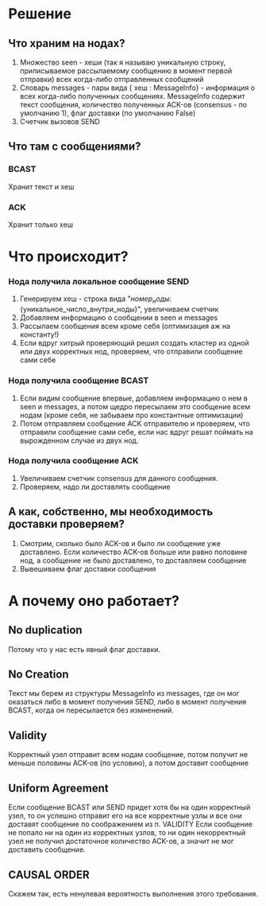 # Решение
## Что храним на нодах?
1. Множество seen - хеши (так я называю уникальную строку, приписываемое рассылаемому сообщению в момент первой отправки) всех когда-либо отправленных сообщений
2. Словарь messages - пары вида { хеш : MessageInfo} - информация о всех когда-либо полученных сообщениях. MessageInfo содержит текст сообщения, количество полученных ACK-ов (consensus - по умолчанию 1), флаг доставки (по умолчанию False)
3. Счетчик вызовов SEND

## Что там с сообщениями?
### BCAST
Хранит текст и хеш
### ACK
Хранит только хеш

# Что происходит?
### Нода получила локальное сообщение SEND
1. Генерируем хеш - строка вида "${номер_ноды}:${уникальное_число_внутри_ноды}", увеличиваем счетчик
2. Добавляем информацию о сообщении в seen и messages
3. Рассылаем сообщения всем кроме себя (оптимизация аж на константу!)
4. Если вдруг хитрый проверяющий решил создать кластер из одной или двух корректных нод, проверяем, что отправили сообщение сами себе
### Нода получила сообщение BCAST
1. Если видим сообщение впервые, добавляем информацию о нем в seen и messages, а потом щедро пересылаем это сообщение всем нодам (кроме себя, не забываем про константные оптимизации)
2. Потом отправляем сообщение ACK отправителю и проверяем, что отправили сообщение сами себе, если нас вдруг решат поймать на вырожденном случае из двух нод.
### Нода получила сообщение ACK
1. Увеличиваем счетчик consensus для данного сообщения. 
2. Проверяем, надо ли доставлять сообщение

## А как, собственно, мы необходимость доставки проверяем?
1. Смотрим, сколько было ACK-ов и было ли сообщение уже доставлено. Если количество ACK-ов больше или равно половине нод, а сообщение не было доставлено, то доставляем сообщение
2. Вывешиваем флаг доставки сообщения

# А почему оно работает? 
## No duplication
Потому что у нас есть явный флаг доставки.
## No Creation
Текст мы берем из структуры MessageInfo из messages, где он мог оказаться либо в момент получения SEND, либо в момент получения BCAST, когда он пересылается без измненений. 
## Validity
Корректный узел отправит всем нодам сообщение, потом получит не меньше половины ACK-ов (по условию), а потом доставит сообщение
## Uniform Agreement
Если сообщение BCAST или SEND придет хотя бы на один корректный узел, то он успешно отправит его на все корректные узлы и все они доставят сообщение по соображением из п. VALIDITY
Если сообщение не попало ни на один из корректных узлов, то ни один некорректный узел не получил достаточное количество ACK-ов, а значит не мог доставить сообщение.
## CAUSAL ORDER
Скажем так, есть ненулевая вероятность выполнения этого требования.